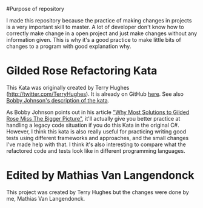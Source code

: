 #Purpose of repository

I made this repository because the practice of making changes in projects is a very important skill to master.
A lot of developer don't know how to correctly make change in a open project and just make changes without any information given.
This is why it's a good practice to make little bits of changes to a program with good explanation why.

# Gilded Rose Refactoring Kata

This Kata was originally created by Terry Hughes (http://twitter.com/TerryHughes). It is already on GitHub [here](https://github.com/NotMyself/GildedRose). See also [Bobby Johnson's description of the kata](http://iamnotmyself.com/2011/02/13/refactor-this-the-gilded-rose-kata/).

As Bobby Johnson points out in his article ["Why Most Solutions to Gilded Rose Miss The Bigger Picture"](http://iamnotmyself.com/2012/12/07/why-most-solutions-to-gilded-rose-miss-the-bigger-picture), it'll actually give you
better practice at handling a legacy code situation if you do this Kata in the original C#. However, I think this kata
is also really useful for practicing writing good tests using different frameworks and approaches, and the small changes I've made help with that. I think it's also interesting to compare what the refactored code and tests look like in different programming languages.

# Edited by Mathias Van Langendonck

This project was created by Terry Hughes but the changes were done by me, Mathias Van Langendonck.